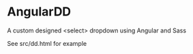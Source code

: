 # AngularDD

A custom designed &lt;select> dropdown using Angular and Sass 

See src/dd.html for example
